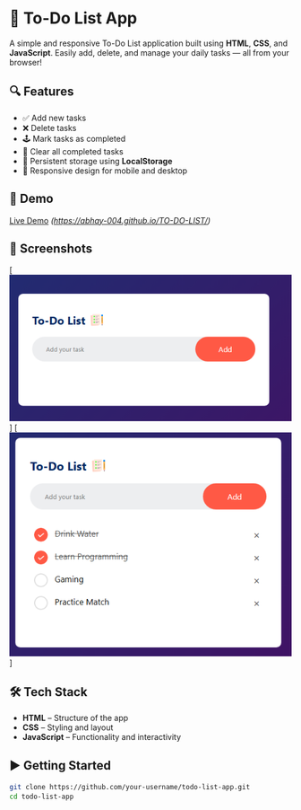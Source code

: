 # 📝 To-Do List App

A simple and responsive To-Do List application built using **HTML**, **CSS**, and **JavaScript**. Easily add, delete, and manage your daily tasks — all from your browser!

## 🔍 Features

- ✅ Add new tasks
- ❌ Delete tasks
- 🕹️ Mark tasks as completed
- 🧹 Clear all completed tasks
- 💾 Persistent storage using **LocalStorage**
- 📱 Responsive design for mobile and desktop

## 🚀 Demo

[Live Demo](#) *(https://abhay-004.github.io/TO-DO-LIST/)*

## 📸 Screenshots

[![To-Do App Preview](screenshots/todo1.png)]
[![To-Do App Preview](screenshots/todo2.png)]

## 🛠️ Tech Stack

- **HTML** – Structure of the app
- **CSS** – Styling and layout
- **JavaScript** – Functionality and interactivity


## ▶️ Getting Started

```bash
git clone https://github.com/your-username/todo-list-app.git
cd todo-list-app


